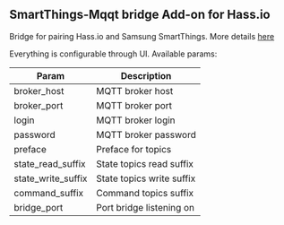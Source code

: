 ## SmartThings-Mqqt bridge Add-on for Hass.io

 Bridge for pairing Hass.io and Samsung SmartThings. More details [here](https://github.com/stjohnjohnson/smartthings-mqtt-bridge)

Everything is configurable through UI. Available params:

| Param          | Description              |
|----------------|--------------------------|
| broker_host    | MQTT broker host         |
| broker_port    | MQTT broker port         |
| login          | MQTT broker login        |
| password       | MQTT broker password     |
| preface        | Preface for topics       |
| state_read_suffix   | State topics read suffix |
| state_write_suffix  | State topics write suffix |
| command_suffix | Command topics suffix    |
| bridge_port    | Port bridge listening on |
